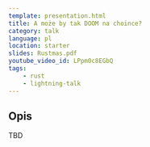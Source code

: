 ```yaml
---
template: presentation.html
title: A może by tak DOOM na choince?
category: talk
language: pl
location: starter
slides: Rustmas.pdf
youtube_video_id: LPpm0c8EGbQ
tags:
    - rust
    - lightning-talk
---
```


## Opis

TBD

